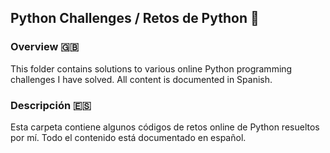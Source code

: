 ## Python Challenges / Retos de Python  🐍

### Overview 🇬🇧

This folder contains solutions to various online Python programming challenges I have solved. All content is documented in Spanish.

### Descripción 🇪🇸

Esta carpeta contiene algunos códigos de retos online de Python resueltos por mí. Todo el contenido está documentado en español.
